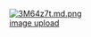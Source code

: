 <a href="https://freeimage.host/i/3M64z7t"><img src="https://iili.io/3M64z7t.md.png" alt="3M64z7t.md.png" border="0"></a><br /><a target='_blank' href='https://freeimage.host/'>image upload</a><br />